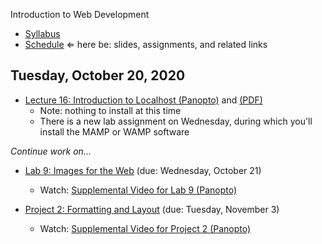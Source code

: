 Introduction to Web Development

- [Syllabus](syllabus.md)
- [Schedule](schedule.md)   &lArr; here be: slides, assignments, and related links

## Tuesday, October 20, 2020

- [Lecture 16: Introduction to Localhost (Panopto)](https://rochester.hosted.panopto.com/Panopto/Pages/Viewer.aspx?id=7a10d615-5f3a-4067-9df7-ac5900d74c4c) and [(PDF)](16-localhost/localhost.pdf)
  - Note: nothing to install at this time
  - There is a new lab assignment on Wednesday, during which you'll install the MAMP or WAMP software

*Continue work on...*

- [Lab 9: Images for the Web](lab09-images-for-the-web/instructions.md) (due: Wednesday, October 21)
  - Watch: [Supplemental Video for Lab 9 (Panopto)](https://rochester.hosted.panopto.com/Panopto/Pages/Viewer.aspx?id=eec2631d-11d3-4341-9c19-ac5101601a71)

- [Project 2: Formatting and Layout](project02-formatting-and-layout/instructions.md) (due: Tuesday, November 3)
  - Watch: [Supplemental Video for Project 2 (Panopto)](https://rochester.hosted.panopto.com/Panopto/Pages/Viewer.aspx?id=c0f01af1-649c-41c6-8ed8-ac46013c89a9)
